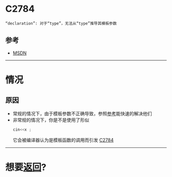 # C2784
```
“declaration”: 对于“type”，无法从“type”推导其模板参数
```

## 参考

+ [MSDN](https://learn.microsoft.com/zh-cn/cpp/error-messages/compiler-errors-2/compiler-error-c2784?view=msvc-170) 

---
# 情况

## 原因

+ 常规的情况下，由于模板参数不正确导致，参照[参考](#参考)能快速的解决他们
+ 非常规的情况下，你是不是使用了形似 
    ``` c++
    cin<<x ;
    ```
    它会被编译器认为是模板函数的调用而引发 [C2784](#c2784)

---
# 想要[返回](../README.md)?